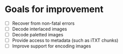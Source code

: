 Goals for improvement
=====================

- [ ] Recover from non-fatal errors
- [ ] Decode interlaced images
- [ ] Decode paletted images
- [ ] Provide access to metadata (such as iTXT chunks)
- [ ] Improve support for encoding images
